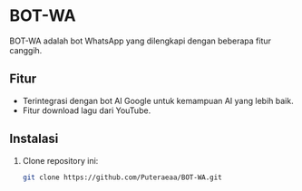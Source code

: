 # BOT-WA

BOT-WA adalah bot WhatsApp yang dilengkapi dengan beberapa fitur canggih.

## Fitur

- Terintegrasi dengan bot AI Google untuk kemampuan AI yang lebih baik.
- Fitur download lagu dari YouTube.

## Instalasi

1. Clone repository ini:
   ```sh
   git clone https://github.com/Puteraeaa/BOT-WA.git
